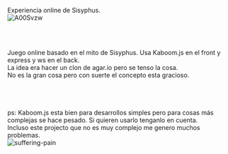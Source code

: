 Experiencia online de Sisyphus.<br>
![A00Svzw](https://github.com/AlejandroAmayaIzquierdo/lhd.io/assets/96839165/8ed7893d-06e4-4cf3-950b-a04cfaf50274)

<br>
<br>

Juego online basado en el mito de Sisyphus. Usa Kaboom.js en el front y express y ws en el back.
<br>
La idea era hacer un clon de agar.io pero se tenso la cosa.
<br>
No es la gran cosa pero con suerte el concepto esta gracioso.
<br>
<br>
<br>
<br>
<br>
ps: Kaboom.js esta bien para desarrollos simples pero para cosas más complejas se hace pesado. Si quieren usarlo tenganlo en cuenta.<br>
Incluso este projecto que no es muy complejo me genero muchos problemas.
<br>
![suffering-pain](https://github.com/AlejandroAmayaIzquierdo/lhd.io/assets/96839165/b8fc83a5-6c44-4830-9ded-9b440af0a253)
